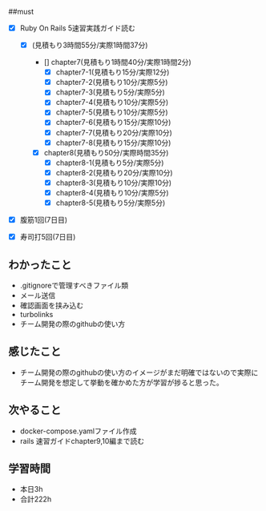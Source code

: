 ##must
- [x] Ruby On Rails 5速習実践ガイド読む
   - [x] (見積もり3時間55分/実際1時間37分)
  
     - [] chapter7(見積もり1時間40分/実際1時間2分)
       - [x] chapter7-1(見積もり15分/実際12分)
       - [x] chapter7-2(見積もり10分/実際5分)
       - [x] chapter7-3(見積もり5分/実際5分)
       - [x] chapter7-4(見積もり10分/実際5分)
       - [x] chapter7-5(見積もり10分/実際5分)
       - [x] chapter7-6(見積もり15分/実際10分)
       - [x] chapter7-7(見積もり20分/実際10分)
       - [x] chapter7-8(見積もり15分/実際10分)
  
     - [x] chapter8(見積もり50分/実際時間35分)
       - [x] chapter8-1(見積もり5分/実際5分)
       - [x] chapter8-2(見積もり20分/実際10分)
       - [x] chapter8-3(見積もり10分/実際10分)
       - [x] chapter8-4(見積もり10分/実際5分)
       - [x] chapter8-5(見積もり5分/実際5分)
      
- [x] 腹筋1回(7日目)
- [x] 寿司打5回(7日目)




## わかったこと
-   .gitignoreで管理すべきファイル類
-  メール送信
-   確認画面を挟み込む
-   turbolinks
-   チーム開発の際のgithubの使い方


## 感じたこと
  - チーム開発の際のgithubの使い方のイメージがまだ明確ではないので実際にチーム開発を想定して挙動を確かめた方が学習が捗ると思った。

    
## 次やること
  - docker-compose.yamlファイル作成
  - rails 速習ガイドchapter9,10編まで読む
 

## 学習時間
  - 本日3h
  - 合計222h
